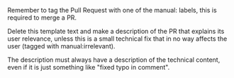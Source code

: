 Remember to tag the Pull Request with one of the manual: labels, this is required to merge a PR.

Delete this template text and make a description of the PR that explains its user relevance,
unless this is a small technical fix that in no way affects the user (tagged with manual:irrelevant).

The description must always have a description of the technical content, even if it is just something like "fixed typo in comment".
